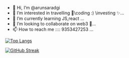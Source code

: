 - 👋 Hi, I’m @arunsaradgi
- 👀 I’m interested in travelling 👀\coding :) \investing ✨...
- 🌱 I’m currently learning JS,react ...
- 💞️ I’m looking to collaborate on web3 💞️...
- 📫 How to reach me :::: 9353427253 ...



[![Top Langs](https://github-readme-stats.vercel.app/api/top-langs/?username=arunsaradgi&theme=tokyonight)](https://github.com/arunsaradgi/github-readme-stats)

[![GitHub Streak](https://streak-stats.demolab.com/?user=arunsaradgi&theme=algolia)](https://git.io/streak-stats)
<!---
arunsaradgi/arunsaradgi is a ✨ special ✨ repository because its `README.md` (this file) appears on your GitHub profile.
You can click the Preview link to take a look at your changes.
--->

